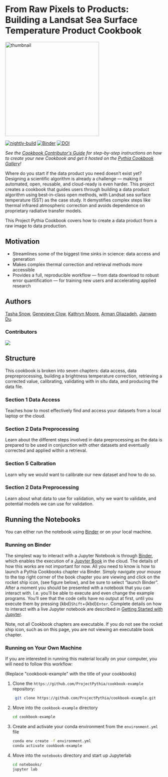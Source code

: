 # From Raw Pixels to Products: Building a Landsat Sea Surface Temperature Product Cookbook

<img src="thumbnails/thumbnail.png" alt="thumbnail" width="300"/>

[![nightly-build](https://github.com/ProjectPythia/cookbook-template/actions/workflows/nightly-build.yaml/badge.svg)](https://github.com/ProjectPythia/cookbook-template/actions/workflows/nightly-build.yaml)
[![Binder](https://binder.projectpythia.org/badge_logo.svg)](https://binder.projectpythia.org/v2/gh/ProjectPythia/cookbook-template/main?labpath=notebooks)
[![DOI](https://zenodo.org/badge/475509405.svg)](https://zenodo.org/badge/latestdoi/475509405)

_See the [Cookbook Contributor's Guide](https://projectpythia.org/cookbook-guide) for step-by-step instructions on how to create your new Cookbook and get it hosted on the [Pythia Cookbook Gallery](https://cookbooks.projectpythia.org)!_

Where do you start if the data product you need doesn’t exist yet? Designing a scientific algorithm is already a challenge — making it automated, open, reusable, and cloud-ready is even harder. This project creates a cookbook that guides users through building a data product algorithm using best-in-class open methods, with Landsat sea surface temperature (SST) as the case study. It demystifies complex steps like thermal infrared atmospheric correction and avoids dependence on proprietary radiative transfer models. 

This Project Pythia Cookbook covers how to create a data product from a raw image to data production. 

## Motivation

- Streamlines some of the biggest time sinks in science: data access and generation
- Makes complex thermal correction and retrieval methods more accessible
- Provides a full, reproducible workflow — from data download to robust error quantification — for training new users and accelerating applied research

## Authors

[Tasha Snow](https://github.com/tsnow03), [Genevieve Clow](https://github.com/genna-clow), [Kathryn Moore](https://github.com/kamoore14), [Arman Oliazadeh](https://github.com/Arri2424), [Jianwen Du](https://github.com/Janewendo). 

### Contributors

<a href="https://github.com/ProjectPythia/cookbook-template/graphs/contributors">
  <img src="https://contrib.rocks/image?repo=ProjectPythia/cookbook-template" />
</a>

## Structure

This cookbook is broken into seven chapters: data access, data prepreprocessing, building a brightness temperature correction, retrieving a corrected value, calibrating, validating with in situ data, and producing the data file.

### Section 1 Data Access

Teaches how to most effectively find and access your datasets from a local laptop or the cloud.

### Section 2 Data Preprocessing

Learn about the different steps involved in data preprocessing as the data is prepared to be used in conjunction with other datasets and eventually corrected and applied within a retrieval.

### Section 5 Calbration

Learn why we would want to calibrate our new dataset and how to do so.

### Section 2 Data Preprocessing

Learn about what data to use for validation, why we want to validate, and potential models we can use for validation.

## Running the Notebooks

You can either run the notebook using [Binder](https://binder.projectpythia.org/) or on your local machine.

### Running on Binder

The simplest way to interact with a Jupyter Notebook is through
[Binder](https://binder.projectpythia.org/), which enables the execution of a
[Jupyter Book](https://jupyterbook.org) in the cloud. The details of how this works are not
important for now. All you need to know is how to launch a Pythia
Cookbooks chapter via Binder. Simply navigate your mouse to
the top right corner of the book chapter you are viewing and click
on the rocket ship icon, (see figure below), and be sure to select
“launch Binder”. After a moment you should be presented with a
notebook that you can interact with. I.e. you’ll be able to execute
and even change the example programs. You’ll see that the code cells
have no output at first, until you execute them by pressing
{kbd}`Shift`\+{kbd}`Enter`. Complete details on how to interact with
a live Jupyter notebook are described in [Getting Started with
Jupyter](https://foundations.projectpythia.org/foundations/getting-started-jupyter).

Note, not all Cookbook chapters are executable. If you do not see
the rocket ship icon, such as on this page, you are not viewing an
executable book chapter.


### Running on Your Own Machine

If you are interested in running this material locally on your computer, you will need to follow this workflow:

(Replace "cookbook-example" with the title of your cookbooks)

1. Clone the `https://github.com/ProjectPythia/cookbook-example` repository:

   ```bash
    git clone https://github.com/ProjectPythia/cookbook-example.git
   ```

1. Move into the `cookbook-example` directory
   ```bash
   cd cookbook-example
   ```
1. Create and activate your conda environment from the `environment.yml` file
   ```bash
   conda env create -f environment.yml
   conda activate cookbook-example
   ```
1. Move into the `notebooks` directory and start up Jupyterlab
   ```bash
   cd notebooks/
   jupyter lab
   ```
